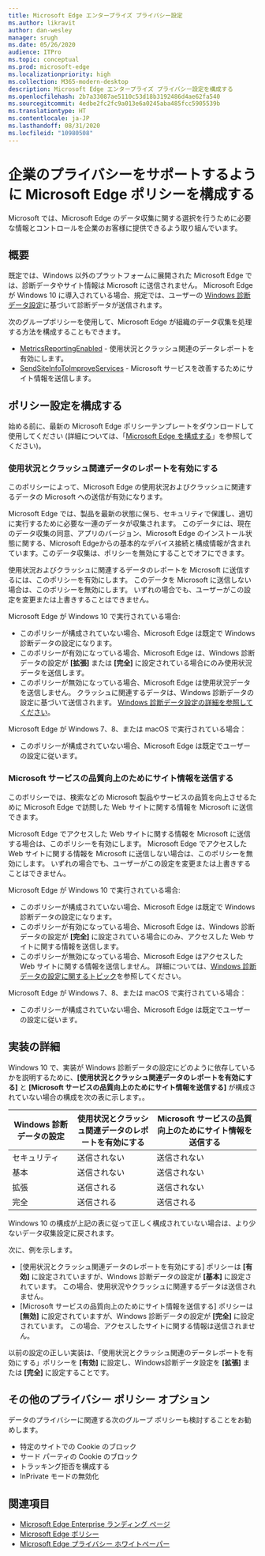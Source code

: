 ```yaml
---
title: Microsoft Edge エンタープライズ プライバシー設定
ms.author: likravit
author: dan-wesley
manager: srugh
ms.date: 05/26/2020
audience: ITPro
ms.topic: conceptual
ms.prod: microsoft-edge
ms.localizationpriority: high
ms.collection: M365-modern-desktop
description: Microsoft Edge エンタープライズ プライバシー設定を構成する
ms.openlocfilehash: 2b7a33087ae5110c53d18b3192486d4ae62fa540
ms.sourcegitcommit: 4edbe2fc2fc9a013e6a0245aba485fcc5905539b
ms.translationtype: HT
ms.contentlocale: ja-JP
ms.lasthandoff: 08/31/2020
ms.locfileid: "10980508"
---
```

# 企業のプライバシーをサポートするように Microsoft Edge ポリシーを構成する

Microsoft では、Microsoft Edge のデータ収集に関する選択を行うために必要な情報とコントロールを企業のお客様に提供できるよう取り組んでいます。

## 概要

既定では、Windows 以外のプラットフォームに展開された Microsoft Edge では、診断データやサイト情報は Microsoft に送信されません。 Microsoft Edge が Windows 10 に導入されている場合、規定では、ユーザーの [Windows 診断データ設定](https://go.microsoft.com/fwlink/?linkid=2099569)に基づいて診断データが送信されます。

次のグループポリシーを使用して、Microsoft Edge が組織のデータ収集を処理する方法を構成することもできます。

- [MetricsReportingEnabled](https://docs.microsoft.com/DeployEdge/microsoft-edge-policies#metricsreportingenabled) - 使用状況とクラッシュ関連のデータレポートを有効にします。
- [SendSiteInfoToImproveServices](https://docs.microsoft.com/DeployEdge/microsoft-edge-policies#sendsiteinfotoimproveservices) - Microsoft サービスを改善するためにサイト情報を送信します。

## ポリシー設定を構成する

始める前に、最新の Microsoft Edge ポリシーテンプレートをダウンロードして使用してください (詳細については、「[Microsoft Edge を構成する](configure-microsoft-edge.md)」を参照してください)。

### 使用状況とクラッシュ関連データのレポートを有効にする

このポリシーによって、Microsoft Edge の使用状況およびクラッシュに関連するデータの Microsoft への送信が有効になります。

Microsoft Edge では、製品を最新の状態に保ち、セキュリティで保護し、適切に実行するために必要な一連のデータが収集されます。 このデータには、現在のデータ収集の同意、アプリのバージョン、Microsoft Edge のインストール状態に関する、Microsoft Edgeからの基本的なデバイス接続と構成情報が含まれています。このデータ収集は、ポリシーを無効にすることでオフにできます。

使用状況およびクラッシュに関連するデータのレポートを Microsoft に送信するには、このポリシーを有効にします。 このデータを Microsoft に送信しない場合は、このポリシーを無効にします。 いずれの場合でも、ユーザーがこの設定を変更または上書きすることはできません。

Microsoft Edge が Windows 10 で実行されている場合: 

- このポリシーが構成されていない場合、Microsoft Edge は既定で Windows 診断データの設定になります。
- このポリシーが有効になっている場合、Microsoft Edge は、Windows 診断データの設定が **[拡張]** または **[完全]** に設定されている場合にのみ使用状況データを送信します。
- このポリシーが無効になっている場合、Microsoft Edge は使用状況データを送信しません。 クラッシュに関連するデータは、Windows 診断データの設定に基づいて送信されます。 [Windows 診断データ設定の詳細を参照してください](https://go.microsoft.com/fwlink/?linkid=2099569)。

Microsoft Edge が Windows 7、8、または macOS で実行されている場合：

- このポリシーが構成されていない場合、Microsoft Edge は既定でユーザーの設定に従います。

### Microsoft サービスの品質向上のためにサイト情報を送信する

このポリシーでは、検索などの Microsoft 製品やサービスの品質を向上させるために Microsoft Edge で訪問した Web サイトに関する情報を Microsoft に送信できます。

Microsoft Edge でアクセスした Web サイトに関する情報を Microsoft に送信する場合は、このポリシーを有効にします。 Microsoft Edge でアクセスした Web サイトに関する情報を Microsoft に送信しない場合は、このポリシーを無効にします。 いずれの場合でも、ユーザーがこの設定を変更または上書きすることはできません。

Microsoft Edge が Windows 10 で実行されている場合: 

- このポリシーが構成されていない場合、Microsoft Edge は既定で Windows 診断データの設定になります。
- このポリシーが有効になっている場合、Microsoft Edge は、Windows 診断データの設定が **[完全]** に設定されている場合にのみ、アクセスした Web サイトに関する情報を送信します。
- このポリシーが無効になっている場合、Microsoft Edge はアクセスした Web サイトに関する情報を送信しません。 詳細については、[Windows 診断データの設定に関するトピック](https://go.microsoft.com/fwlink/?linkid=2099569)を参照してください。

Microsoft Edge が Windows 7、8、または macOS で実行されている場合：

- このポリシーが構成されていない場合、Microsoft Edge は既定でユーザーの設定に従います。

## 実装の詳細

Windows 10 で、実装が Windows 診断データの設定にどのように依存しているかを説明するために、**[使用状況とクラッシュ関連データのレポートを有効にする]** と **[Microsoft サービスの品質向上のためにサイト情報を送信する]** が構成されていない場合の構成を次の表に示します。。

| Windows 診断データの設定 | 使用状況とクラッシュ関連データのレポートを有効にする | Microsoft サービスの品質向上のためにサイト情報を送信する |
|---------------------------------|-----------------------------------------------|-----------------------------------------------------|
| セキュリティ                        | 送信されない                                      | 送信されない                                            |
| 基本                           | 送信されない                                      | 送信されない                                            |
| 拡張                        | 送信される                                          | 送信されない                                            |
| 完全                            | 送信される                                          | 送信される                                                |

Windows 10 の構成が上記の表に従って正しく構成されていない場合は、より少ないデータ収集設定に戻されます。

次に、例を示します。

- [使用状況とクラッシュ関連データのレポートを有効にする] ポリシーは **[有効]** に設定されていますが、Windows 診断データの設定が **[基本]** に設定されています。 この場合、使用状況やクラッシュに関連するデータは送信されません。
- [Microsoft サービスの品質向上のためにサイト情報を送信する] ポリシーは **[無効]** に設定されていますが、Windows 診断データの設定が **[完全]** に設定されています。 この場合、アクセスしたサイトに関する情報は送信されません。

以前の設定の正しい実装は、「使用状況とクラッシュ関連のデータレポートを有効にする」ポリシーを **[有効]** に設定し、Windows診断データ設定を **[拡張]** または **[完全]** に設定することです。

## その他のプライバシー ポリシー オプション

データのプライバシーに関連する次のグループ ポリシーも検討することをお勧めします。

- 特定のサイトでの Cookie のブロック
- サード パーティの Cookie のブロック
- トラッキング拒否を構成する
- InPrivate モードの無効化

## 関連項目

- [Microsoft Edge Enterprise ランディング ページ](https://aka.ms/EdgeEnterprise)
- [Microsoft Edge ポリシー](microsoft-edge-policies.md)
- [Microsoft Edge プライバシー ホワイトペーパー](https://docs.microsoft.com/microsoft-edge/privacy-whitepaper)
